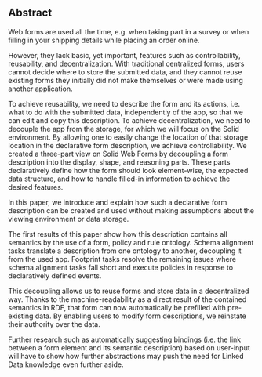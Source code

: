 ## Abstract
<!-- Context      -->
Web forms are used all the time, e.g. when taking part in a survey or when filling in your shipping details while placing an order online.
<!-- Need         -->
However, they lack basic, yet important, features such as controllability, reusability, and decentralization.
With traditional centralized forms, users cannot decide where to store the submitted data, and they cannot reuse existing forms they initially did not make themselves or were made using another application.
<!-- Task         -->
To achieve reusability, we need to describe the form and its actions, i.e. what to do with the submitted data, independently of the app, so that we can edit and copy this description.
To achieve decentralization, we need to decouple the app from the storage, for which we will focus on the Solid environment.
By allowing one to easily change the location of that storage location in the declarative form description, we achieve controllability.
We created a three-part view on Solid Web Forms by decoupling a form description into the display, shape, and reasoning parts. These parts declaratively define how the form should look element-wise, the expected data structure, and how to handle filled-in information to achieve the desired features.
<!-- Object       -->
In this paper, we introduce and explain how such a declarative form description can be created and used without making assumptions about the viewing environment or data storage.
<!-- Findings     -->
The first results of this paper show how this description contains all semantics by the use of a form, policy
and rule ontology.
Schema alignment tasks translate a description from one ontology to another, decoupling it from the used app.
Footprint tasks resolve the remaining issues where schema alignment tasks fall short and execute policies in response to declaratively defined events.
<!-- Conclusion   -->
This decoupling allows us to reuse forms and store data in a decentralized way.
Thanks to the machine-readability as a direct result of the contained semantics in RDF, that form can now automatically be prefilled with pre-existing data.
By enabling users to modify form descriptions, we reinstate their authority over the data.
<!-- Perspectives -->
Further research such as automatically suggesting bindings (i.e. the link between a form element and its semantic description) based on user-input will have to show how further abstractions may push the need for Linked Data knowledge even further aside.
